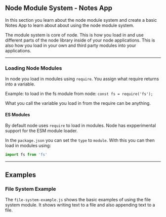 ## Node Module System - Notes App

In this section you learn about the node module system and create a basic Notes App to learn about about using the node module system.

The module system is core of node. This is how you load in and use different parts of the node library inside of your node applications. This is also how you load in your own and third party modules into your applications.

---

### Loading Node Modules
In node you load in modules using `require`. You assign what require returns into a variable.

Example: to load in the fs module from node: `const fs = require('fs');`

What you call the variable you load in from the require can be anything.
 
#### ES Modules
By default node uses `require` to load in modules. Node has expperimental support for the ESM module loader.

In the `package.json` you can set the `type` to `module`. With this you can then load in modules using:

```js
import fs from 'fs'
```

---
## Examples

### File System Example
The `file-system-example.js` shows the basic examples of using the file system module. It shows writing text to a file and also appending text to a file.
